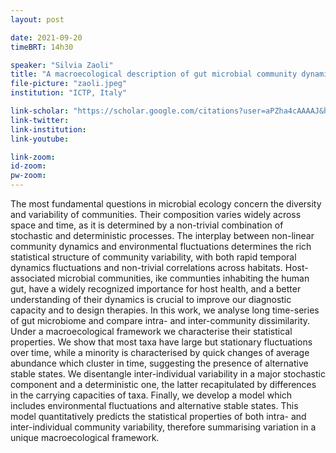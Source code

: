 ```yaml
---
layout: post

date: 2021-09-20
timeBRT: 14h30

speaker: "Silvia Zaoli"
title: "A macroecological description of gut microbial community dynamics"
file-picture: "zaoli.jpeg"
institution: "ICTP, Italy"

link-scholar: "https://scholar.google.com/citations?user=aPZha4cAAAAJ&hl=it"
link-twitter: 
link-institution:
link-youtube:

link-zoom: 
id-zoom: 
pw-zoom: 
---
```


The most fundamental questions in microbial ecology concern the diversity and variability of communities. Their composition varies widely across space and time, as it is determined by a non-trivial combination of stochastic and deterministic processes. The interplay between non-linear community dynamics and environmental fluctuations determines the rich statistical structure of community variability, with both rapid temporal dynamics fluctuations and non-trivial correlations across habitats. Host-associated microbial communities, ike communties inhabiting the human gut, have a widely recognized importance for host health, and a better understanding of their dynamics is crucial to improve our diagnostic capacity and to design therapies. In this work, we analyse long time-series of gut microbiome and compare intra- and inter-community dissimilarity. Under a macroecological framework we characterise their statistical properties. We show that most taxa have large but stationary fluctuations over time, while a minority is characterised by quick changes of average abundance which cluster in time, suggesting the presence of alternative stable states. We disentangle inter-individual variability in a major stochastic component and a deterministic one, the latter recapitulated by differences in the carrying capacities of taxa. Finally, we develop a model which includes environmental fluctuations and alternative stable states. This model quantitatively predicts the statistical properties of both intra- and inter-individual community variability, therefore summarising variation in a unique macroecological framework.
